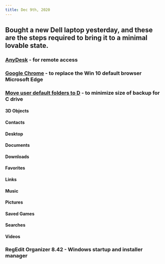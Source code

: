 ```yaml
---
title: Dec 9th, 2020
---
```


## Bought a new Dell laptop yesterday, and these are the steps required to bring it to a minimal lovable state.
### [AnyDesk](https://anydesk.com/en) - for remote access
### [Google Chrome](https://www.google.com/chrome) - to replace the Win 10 default browser Microsoft Edge
### [Move user default folders to D](https://windowsreport.com/change-download-location-windows-8-windows-10) - to minimize size of backup for C drive
#### 3D Objects
#### Contacts
#### Desktop
#### Documents
#### Downloads
#### Favorites
#### Links
#### Music
#### Pictures
#### Saved Games
#### Searches
#### Videos
### RegEdit Organizer 8.42 - Windows startup and installer manager
